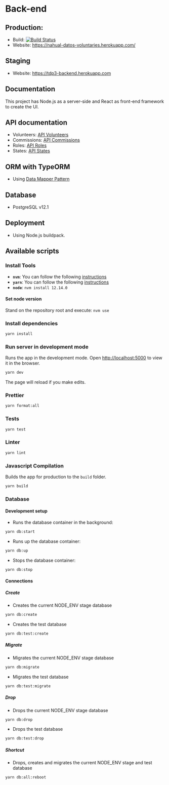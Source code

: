 # Back-end

## Production:

- Build: [![Build Status](https://travis-ci.com/taller-de-desarrollo-proyectos-III/back-end.svg?branch=main)](https://travis-ci.com/taller-de-desarrollo-proyectos-III/back-end)
- Website: https://nahual-datos-voluntaries.herokuapp.com/

## Staging

- Website: https://tdp3-backend.herokuapp.com

## Documentation

This project has Node.js as a server-side and React as front-end framework to create the UI.

## API documentation

- Volunteers: [API Volunteers](/Documentation/APIVolunteers.html)
- Commissions: [API Commissions](/Documentation/APICommissions.html)
- Roles: [API Roles](/Documentation/APIRoles.html)
- States: [API States](/Documentation/APIStates.html)

## ORM with TypeORM

- Using [Data Mapper Pattern](https://typeorm.io/#/active-record-data-mapper/what-is-the-data-mapper-pattern)

## Database

- PostgreSQL v12.1

## Deployment

- Using Node.js buildpack.

## Available scripts

### Install Tools

- **`nvm`**: You can follow the following [instructions](https://github.com/nvm-sh/nvm)
- **`yarn`**: You can follow the following [instructions](https://classic.yarnpkg.com/en/docs/install/#debian-stable)
- **`node`**: `nvm install 12.14.0`

#### Set node version

Stand on the repository root and execute: `nvm use`

### Install dependencies

```bash
yarn install
```

### Run server in development mode

Runs the app in the development mode.
Open [http://localhost:5000](http://localhost:5000) to view it in the browser.

```bash
yarn dev
```

The page will reload if you make edits.

### Prettier

```bash
yarn format:all
```

### Tests

```bash
yarn test
```

### Linter

```bash
yarn lint
```

### Javascript Compilation

Builds the app for production to the `build` folder.

```bash
yarn build
```

### Database

#### Development setup

- Runs the database container in the background:

```bash
yarn db:start
```

- Runs up the database container:

```bash
yarn db:up
```

- Stops the database container:

```bash
yarn db:stop
```

#### Connections

##### Create

- Creates the current NODE_ENV stage database

```bash
yarn db:create
```

- Creates the test database

```bash
yarn db:test:create
```

##### Migrate

- Migrates the current NODE_ENV stage database

```bash
yarn db:migrate
```

- Migrates the test database

```bash
yarn db:test:migrate
```

##### Drop

- Drops the current NODE_ENV stage database

```bash
yarn db:drop
```

- Drops the test database

```bash
yarn db:test:drop
```

##### Shortcut

- Drops, creates and migrates the current NODE_ENV stage and test database

```bash
yarn db:all:reboot
```
